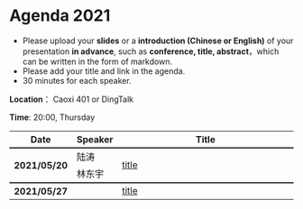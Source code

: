 # Agenda 2021

- Please upload your **slides** or a **introduction (Chinese or English)** of your presentation **in advance**, such as **conference, title, abstract**，which can be written in the form of markdown. 
- Please add your title and link in the agenda.
- 30 minutes for each speaker.

**Location**： Caoxi 401 or DingTalk

**Time**: 20:00, Thursday



<table>
<tr>
    <th> Date </th>
    <th> Speaker </th>
    <th style="width:600px;"> Title </th>
</tr>
<tr style="border-top:2px solid;">
    <th rowspan=2> 2021/05/20 </th>
    <td> 陆涛 </td>
    <td rowspan=2> <a href="https://github.com/ZJU-ARClab/Weekly-Papers/tree/main/2021/2021-05-20">title</a> </td>
</tr>
<tr>
    <td> 林东宇 </td>
</tr>

<tr style="border-top:2px solid;">
    <th rowspan=2> 2021/05/27 </th>
    <td>   </td>
    <td rowspan=2> <a href="https://github.com/ZJU-ARClab/Weekly-Papers/tree/main/2021/2021-05-27">title</a> </td>
</tr>
<tr>
    <td>   </td>
</tr>

</table>